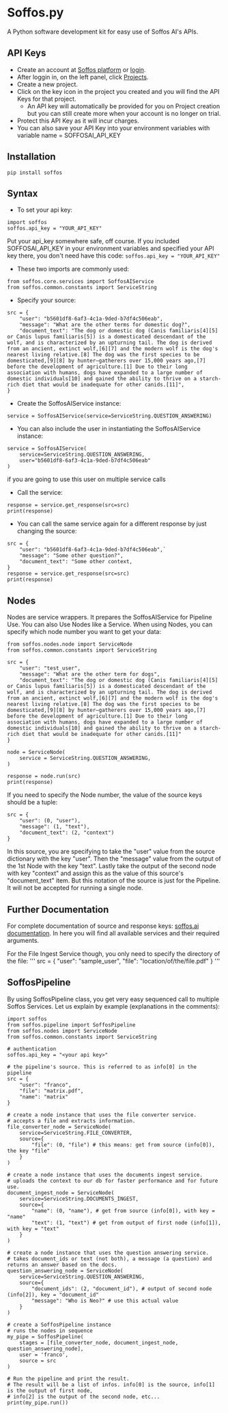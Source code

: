 # Soffos.py
A Python software development kit for easy use of Soffos AI's APIs.

## API Keys
- Create an account at [Soffos platform](https://platform.soffos.ai) or [login](https://platform.soffos.ai/login).
- After loggin in, on the left panel, click [Projects](https://platform.soffos.ai/apps-list).
- Create a new project.
- Click on the key icon in the project you created and you will find the API Keys for that project.
  - An API key will automatically be provided for you on Project creation but you can still create more when your account is no longer on trial.
- Protect this API Key as it will incur charges.
- You can also save your API Key into your environment variables with variable name = SOFFOSAI_API_KEY

## Installation
`pip install soffos`

## Syntax
- To set your api key:
```
import soffos
soffos.api_key = "YOUR_API_KEY"
```
Put your api_key somewhere safe, off course. 
If you included SOFFOSAI_API_KEY in your environment variables and specified your API key there, you don't need have this code: `soffos.api_key = "YOUR_API_KEY"`

- These two imports are commonly used:
```
from soffos.core.services import SoffosAIService
from soffos.common.constants import ServiceString
```

- Specify your source:
```
src = {
    "user": "b5601df8-6af3-4c1a-9ded-b7df4c506eab",
    "message": "What are the other terms for domestic dog?",
    "document_text": "The dog or domestic dog (Canis familiaris[4][5] or Canis lupus familiaris[5]) is a domesticated descendant of the wolf, and is characterized by an upturning tail. The dog is derived from an ancient, extinct wolf,[6][7] and the modern wolf is the dog's nearest living relative.[8] The dog was the first species to be domesticated,[9][8] by hunter–gatherers over 15,000 years ago,[7] before the development of agriculture.[1] Due to their long association with humans, dogs have expanded to a large number of domestic individuals[10] and gained the ability to thrive on a starch-rich diet that would be inadequate for other canids.[11]",
}
```

- Create the SoffosAIService instance:
```
service = SoffosAIService(service=ServiceString.QUESTION_ANSWERING)
```

- You can also include the user in instantiating the SoffosAIService instance:
```
service = SoffosAIService(
    service=ServiceString.QUESTION_ANSWERING, 
    user="b5601df8-6af3-4c1a-9ded-b7df4c506eab"
)
```
if you are going to use this user on multiple service calls

- Call the service:
```
response = service.get_response(src=src)
print(response)
```

- You can call the same service again for a different response by just changing the source:
```
src = {
    "user": "b5601df8-6af3-4c1a-9ded-b7df4c506eab",`
    "message": "Some other question?",
    "document_text": "Some other context,
}
response = service.get_response(src=src)
print(response)
```

## Nodes
Nodes are service wrappers.  It prepares the SoffosAIService for Pipeline Use.
You can also Use Nodes like a Service.
When using Nodes, you can specify which node number you want to get your data:
```
from soffos.nodes.node import ServiceNode
from soffos.common.constants import ServiceString

src = {
    "user": "test_user",
    "message": "What are the other term for dogs",
    "document_text": "The dog or domestic dog (Canis familiaris[4][5] or Canis lupus familiaris[5]) is a domesticated descendant of the wolf, and is characterized by an upturning tail. The dog is derived from an ancient, extinct wolf,[6][7] and the modern wolf is the dog's nearest living relative.[8] The dog was the first species to be domesticated,[9][8] by hunter–gatherers over 15,000 years ago,[7] before the development of agriculture.[1] Due to their long association with humans, dogs have expanded to a large number of domestic individuals[10] and gained the ability to thrive on a starch-rich diet that would be inadequate for other canids.[11]"
}

node = ServiceNode(
    service = ServiceString.QUESTION_ANSWERING,
)

response = node.run(src)
print(response)
```

If you need to specify the Node number, the value of the source keys should be a tuple:
```
src = {
    "user": (0, "user"),
    "message": (1, "text"),
    "document_text": (2, "context")
}
```
In this source, you are specifying to take the "user" value from the source dictionary with the key "user". Then the "message" value from the output of the 1st Node with the key "text". Lastly take the output of the second node with key "context" and assign this as the value of this source's "document_text" item. But this notation of the source is just for the Pipeline. It will not be accepted for running a single node.

## Further Documentation
For complete documentation of source and response keys: [soffos.ai documentation](https://platform.soffos.ai/playground/docs#/). In here you will find all available services and their required arguments.

For the File Ingest Service though, you only need to specify the directory of the file:
'''
src = {
    "user": "sample_user",
    "file": "location/of/the/file.pdf"
}
'''

## SoffosPipeline
By using SoffosPipeline class, you get very easy sequenced call to multiple Soffos Services. Let us explain by example (explanations in the comments):
```
import soffos
from soffos.pipeline import SoffosPipeline
from soffos.nodes import ServiceNode
from soffos.common.constants import ServiceString

# authentication
soffos.api_key = "<your api key>"

# the pipeline's source. This is referred to as info[0] in the pipeline
src = {
    "user": "franco", 
    "file": "matrix.pdf",
    "name": "matrix"
}

# create a node instance that uses the file converter service.
# accepts a file and extracts information.
file_converter_node = ServiceNode(
    service=ServiceString.FILE_CONVERTER,
    source={
        "file": (0, "file") # this means: get from source (info[0]), the key "file"
    }
)

# create a node instance that uses the documents ingest service.
# uploads the context to our db for faster performance and for future use.
document_ingest_node = ServiceNode(
    service=ServiceString.DOCUMENTS_INGEST,
    source={
        "name": (0, "name"), # get from source (info[0]), with key = "name"
        "text": (1, "text") # get from output of first node (info[1]), with key = "text"
    }
)

# create a node instance that uses the question answering service.
# takes document_ids or text (not both), a message (a question) and returns an answer based on the docs.
question_answering_node = ServiceNode(
    service=ServiceString.QUESTION_ANSWERING,
    source={
        "document_ids": (2, "document_id"), # output of second node (info[2]), key = "document_id"
        "message": "Who is Neo?" # use this actual value
    }
)

# create a SoffosPipeline instance
# runs the nodes in sequence
my_pipe = SoffosPipeline(
    stages = [file_converter_node, document_ingest_node, question_answering_node],
    user = 'franco',
    source = src
)

# Run the pipeline and print the result.
# The result will be a list of infos. info[0] is the source, info[1] is the output of first node,
# info[2] is the output of the second node, etc...
print(my_pipe.run())
```